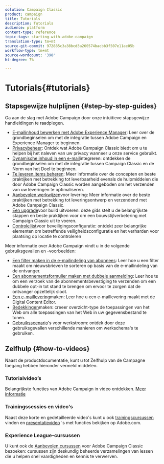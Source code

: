 ```yaml
---
solution: Campaign Classic
product: campaign
title: Tutorials
description: Tutorials
audience: platform
content-type: reference
topic-tags: starting-with-adobe-campaign
translation-type: tm+mt
source-git-commit: 972885c3a38bcd3a260574bacbb3f507e11ae05b
workflow-type: tm+mt
source-wordcount: '398'
ht-degree: 7%

---
```



# Tutorials{#tutorials}

## Stapsgewijze hulplijnen {#step-by-step-guides}

Ga aan de slag met Adobe Campaign door onze intuïtieve stapsgewijze handleidingen te raadplegen.

* [E-mailinhoud bewerken met Adobe Experience Manager](https://helpx.adobe.com/campaign/kb/acc-aem.html): Leer over de grondbeginselen om met de integratie tussen Adobe Campaign en Experience Manager te beginnen.
* [Privacybeheer](https://helpx.adobe.com/nl/campaign/kb/acc-privacy.html): Ontdek wat Adobe Campaign Classic biedt om u te helpen bij het naleven van uw privacy wanneer u onze service gebruikt.
* [Dynamische inhoud in een e-mail](https://docs.adobe.com/content/help/en/campaign-classic/using/integrating-with-adobe-experience-cloud/adobe-target/inserting-a-dynamic-image.html)integreren: ontdekken de grondbeginselen om met de integratie tussen Campaign Classic en de Norm van het Doel te beginnen.
* [Te leveren items beheren](../../delivery/using/deliverability-key-points.md): Meer informatie over de concepten en beste praktijken met betrekking tot leverbaarheid evenals de hulpmiddelen die door Adobe Campaign Classic worden aangeboden om het verzenden van uw leveringen te optimaliseren.
* [Aanbevolen werkwijzen](../../delivery/using/delivery-best-practices.md)voor levering: Meer informatie over de beste praktijken met betrekking tot leveringsontwerp en verzendend met Adobe Campaign Classic.
* [Een upgrade](https://helpx.adobe.com/nl/campaign/kb/acc-build-upgrade.html)voor build uitvoeren: deze gids stelt u de belangrijkste stappen en beste praktijken voor om een bouwstijlverbetering met Campaign Classic uit te voeren.
* [Controlelijst](https://helpx.adobe.com/nl/campaign/kb/acc-security.html)voor beveiligingsconfiguratie: ontdekt zeer belangrijke elementen om betreffende veiligheidsconfiguratie en het verharden voor plaatsing op locatie te controleren

Meer informatie over Adobe Campaign vindt u in de volgende gebruiksgevallen en -voorbeelden:

* [Een filter maken in de e-mailindeling van abonnees](../../platform/using/use-case.md#creating-a-filter-on-the-email-format-of-subscribers): Leer hoe u een filter maakt om nieuwsbrieven te sorteren op basis van de e-mailindeling van de ontvanger.
* [Een abonnementsformulier maken met dubbele aanmelding](../../web/using/use-cases--web-forms.md#create-a-subscription--form-with-double-opt-in): Leer hoe te om een verzoek van de abonnementsbevestiging te verzenden om een dubbele opt-in tot stand te brengen om ervoor te zorgen dat de ontvanger opzettelijk sloot.
* [Een e-maillevering](../../web/using/use-case--creating-an-email-delivery.md)maken: Leer hoe u een e-maillevering maakt met de Digital Content Editor.
* [Bedekkingen](../../web/using/use-cases--creating-overviews.md)maken: creeer overzicht-type de toepassingen van het Web om alle toepassingen van het Web in uw gegevensbestand te tonen.
* [Gebruiksscenario](../../workflow/using/about-workflow-use-cases.md)&#39;s voor werkstroom: ontdek door deze gebruiksgevallen verschillende manieren om werkschema&#39;s te gebruiken.

## Zelfhulp {#how-to-videos}

Naast de productdocumentatie, kunt u tot Zelfhulp van de Campagne toegang hebben hieronder vermeld middelen.

### Tutorialvideo’s

Belangrijkste functies van Adobe Campaign in video ontdekken. [Meer informatie](https://docs.adobe.com/content/help/nl-NL/campaign-classic-learn/tutorials/overview.html)

### Trainingssessies en video&#39;s

Naast deze korte en gedetailleerde video&#39;s kunt u ook [trainingscursussen](https://learning.adobe.com/catalog.html) vinden en [presentatievideo](https://www.adobe.com/training/video.html) &#39;s met functies bekijken op Adobe.com.

### Experience League-cursussen

U kunt ook de [Aanbevolen cursussen](https://experienceleague.adobe.com/?lang=en#dashboard/learning) voor Adobe Campaign Classic bezoeken: cursussen zijn deskundig beheerde verzamelingen van lessen die u helpen snel vaardigheden en kennis te verwerven.
